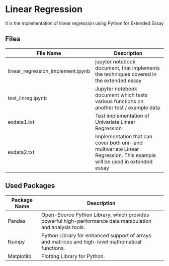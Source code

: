 # Linear Regression
It is the mplementation of linear regression using Python for Extended Essay
## Files
| File Name  | Description  |
|---|---|
| linear_regression_implement.ipynb | jupyter notebook document, that implements the techniques covered in the extended essay |
|test_linreg.ipynb| Jupyter notebook document which tests various functions on another test / example data|
| exdata1.txt| Test implementation of Univariate Linear Regression |
|exdata2.txt| Implementation that can cover both uni- and multivariate Linear Regression. This example will be used in extended essay|

## Used Packages
| Package Name  | Description  |
|---|---|
| Pandas  | Open-Source Python Library, which provides powerful high-performance data manipulation and analysis tools.  |
| Numpy  | Python Library for enhanced support of arrays and matrices and high-level mathematical functions. |
| Matplotlib  | Plotting Library for Python.  |
